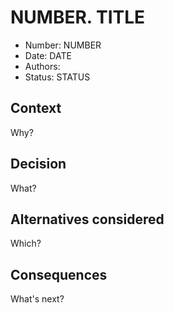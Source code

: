 # NUMBER. TITLE

- Number: NUMBER
- Date: DATE
- Authors:
- Status: STATUS

## Context

Why?

## Decision

What?

## Alternatives considered

Which?

## Consequences

What's next?
